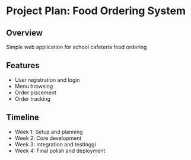 # Project Plan: Food Ordering System

## Overview

Simple web application for school cafeteria food ordering

## Features

- User registration and login
- Menu browsing
- Order placement
- Order tracking

## Timeline

- Week 1: Setup and planning
- Week 2: Core development
- Week 3: Integration and testinggi
- Week 4: Final polish and deployment
